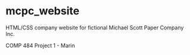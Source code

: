 # mcpc_website
HTML/CSS company website for fictional Michael Scott Paper Company Inc.

COMP 484 Project 1 - Marin
